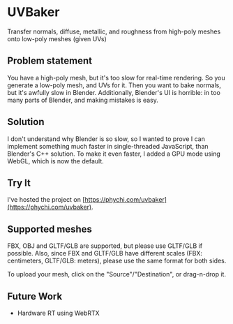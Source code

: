 # UVBaker
Transfer normals, diffuse, metallic, and roughness from high-poly meshes onto low-poly meshes (given UVs)

## Problem statement
You have a high-poly mesh, but it's too slow for real-time rendering.
So you generate a low-poly mesh, and UVs for it. Then you want to bake normals,
but it's awfully slow in Blender. Additionally, Blender's UI is horrible: in too many parts of Blender, and making mistakes is easy.

## Solution
I don't understand why Blender is so slow, so I wanted to prove I can implement something much faster in single-threaded JavaScript, than Blender's C++ solution. To make it even faster, I added a GPU mode using WebGL, which is now the default.

## Try It
I've hosted the project on [https://phychi.com/uvbaker](https://phychi.com/uvbaker).

## Supported meshes
FBX, OBJ and GLTF/GLB are supported, but please use GLTF/GLB if possible.
Also, since FBX and GLTF/GLB have different scales (FBX: centimeters, GLTF/GLB: meters), please use the same format for both sides.

To upload your mesh, click on the "Source"/"Destination", or drag-n-drop it.

## Future Work
- Hardware RT using WebRTX
